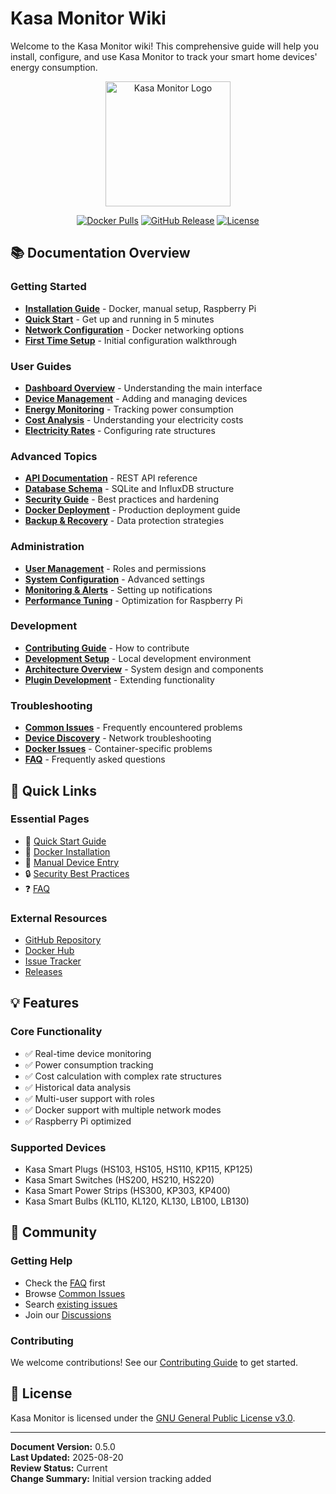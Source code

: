 # Kasa Monitor Wiki

Welcome to the Kasa Monitor wiki! This comprehensive guide will help you install, configure, and use Kasa Monitor to track your smart home devices' energy consumption.

<div align="center">
  <img src="https://raw.githubusercontent.com/xante8088/kasa-monitor/main/public/logo.png" alt="Kasa Monitor Logo" width="200">
  
  [![Docker Pulls](https://img.shields.io/docker/pulls/xante8088/kasa-monitor)](https://hub.docker.com/r/xante8088/kasa-monitor)
  [![GitHub Release](https://img.shields.io/github/release/xante8088/kasa-monitor.svg)](https://github.com/xante8088/kasa-monitor/releases)
  [![License](https://img.shields.io/badge/license-GPL--3.0-blue.svg)](https://github.com/xante8088/kasa-monitor/blob/main/LICENSE)
</div>

## 📚 Documentation Overview

### Getting Started
- **[Installation Guide](Installation)** - Docker, manual setup, Raspberry Pi
- **[Quick Start](Quick-Start)** - Get up and running in 5 minutes
- **[Network Configuration](Network-Configuration)** - Docker networking options
- **[First Time Setup](First-Time-Setup)** - Initial configuration walkthrough

### User Guides
- **[Dashboard Overview](Dashboard-Overview)** - Understanding the main interface
- **[Device Management](Device-Management)** - Adding and managing devices
- **[Energy Monitoring](Energy-Monitoring)** - Tracking power consumption
- **[Cost Analysis](Cost-Analysis)** - Understanding your electricity costs
- **[Electricity Rates](Electricity-Rates)** - Configuring rate structures

### Advanced Topics
- **[API Documentation](API-Documentation)** - REST API reference
- **[Database Schema](Database-Schema)** - SQLite and InfluxDB structure
- **[Security Guide](Security-Guide)** - Best practices and hardening
- **[Docker Deployment](Docker-Deployment)** - Production deployment guide
- **[Backup & Recovery](Backup-Recovery)** - Data protection strategies

### Administration
- **[User Management](User-Management)** - Roles and permissions
- **[System Configuration](System-Configuration)** - Advanced settings
- **[Monitoring & Alerts](Monitoring-Alerts)** - Setting up notifications
- **[Performance Tuning](Performance-Tuning)** - Optimization for Raspberry Pi

### Development
- **[Contributing Guide](Contributing)** - How to contribute
- **[Development Setup](Development-Setup)** - Local development environment
- **[Architecture Overview](Architecture)** - System design and components
- **[Plugin Development](Plugin-Development)** - Extending functionality

### Troubleshooting
- **[Common Issues](Common-Issues)** - Frequently encountered problems
- **[Device Discovery](Device-Discovery-Issues)** - Network troubleshooting
- **[Docker Issues](Docker-Issues)** - Container-specific problems
- **[FAQ](FAQ)** - Frequently asked questions

## 🚀 Quick Links

### Essential Pages
- 🏁 [Quick Start Guide](Quick-Start)
- 🐳 [Docker Installation](Installation#docker)
- 🔧 [Manual Device Entry](Device-Management#manual-entry)
- 🔒 [Security Best Practices](Security-Guide)
- ❓ [FAQ](FAQ)

### External Resources
- [GitHub Repository](https://github.com/xante8088/kasa-monitor)
- [Docker Hub](https://hub.docker.com/r/xante8088/kasa-monitor)
- [Issue Tracker](https://github.com/xante8088/kasa-monitor/issues)
- [Releases](https://github.com/xante8088/kasa-monitor/releases)

## 💡 Features

### Core Functionality
- ✅ Real-time device monitoring
- ✅ Power consumption tracking
- ✅ Cost calculation with complex rate structures
- ✅ Historical data analysis
- ✅ Multi-user support with roles
- ✅ Docker support with multiple network modes
- ✅ Raspberry Pi optimized

### Supported Devices
- Kasa Smart Plugs (HS103, HS105, HS110, KP115, KP125)
- Kasa Smart Switches (HS200, HS210, HS220)
- Kasa Smart Power Strips (HS300, KP303, KP400)
- Kasa Smart Bulbs (KL110, KL120, KL130, LB100, LB130)

## 🤝 Community

### Getting Help
- Check the [FAQ](FAQ) first
- Browse [Common Issues](Common-Issues)
- Search [existing issues](https://github.com/xante8088/kasa-monitor/issues)
- Join our [Discussions](https://github.com/xante8088/kasa-monitor/discussions)

### Contributing
We welcome contributions! See our [Contributing Guide](Contributing) to get started.

## 📄 License

Kasa Monitor is licensed under the [GNU General Public License v3.0](https://github.com/xante8088/kasa-monitor/blob/main/LICENSE).

---

**Document Version:** 0.5.0  
**Last Updated:** 2025-08-20  
**Review Status:** Current  
**Change Summary:** Initial version tracking added